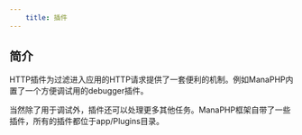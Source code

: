 ```yaml
---
    title: 插件
---
```


## 简介
HTTP插件为过滤进入应用的HTTP请求提供了一套便利的机制。例如ManaPHP内置了一个方便调试用的debugger插件。

当然除了用于调试外，插件还可以处理更多其他任务。ManaPHP框架自带了一些插件，所有的插件都位于app/Plugins目录。